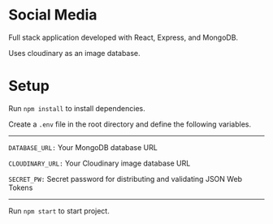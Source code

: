 <h1>Social Media</h1>

Full stack application developed with React, Express, and MongoDB. 

Uses cloudinary as an image database.

<h1>Setup</h1>

Run `npm install` to install dependencies.

Create a `.env` file in the root directory and define the following variables.

<hr>

`DATABASE_URL:` Your MongoDB database URL

`CLOUDINARY_URL:` Your Cloudinary image database URL

`SECRET_PW:` Secret password for distributing and validating JSON Web Tokens

<hr>


Run `npm start` to start project.